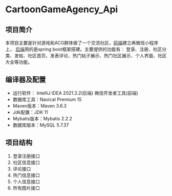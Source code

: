 # CartoonGameAgency_Api
## 项目简介
本项目主要是针对游戏和ACG群体做了一个交流社区，[前端](https://github.com/RangerHero/CartoonGameAgency_UI)建立再微信小程序上，
[后端](https://github.com/RangerHero/CartoonGameAgency_Api)用的是spring boot框架搭建。主要提供的功能有：
登录、注册、社区分类、发帖、社区首页、发表评论、热门帖子展示、热门社区展示、个人界面、社区大全等功能。
## 编译器及配置
* 运行软件： IntelliJ IDEA 2021.3.2(后端) 微信开发者工具(前端)
* 数据库工具：Navicat  Premium 15
* Maven版本：Maven 3.6.3
* Jdk配置：JDK 11
* Mybatis版本：Mybatis 2.2.2
* 数据库版本：MySQL 5.7.37
## 项目结构
1. 登录注册接口
2. 社区信息接口
3. 评论接口
4. 热门信息接口
5. 个人信息接口
6. 所有图片接口
